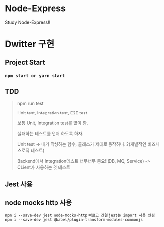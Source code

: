 # Node-Express
Study Node-Express!!

# Dwitter 구현
## Project Start
### `npm start or yarn start`

## TDD
> npm run test
>
> Unit test, Integration test, E2E test
>
> 보통 Unit, Integration test를 많이 함.
>
> 실패하는 테스트를 먼저 하도록 하자.
>
> Unit test -> 내가 작성하는 함수, 클래스가 제대로 동작하나..?(개별적인 비즈니스로직 테스트)
>
> Backend에서 Integration테스트 너무너무 중요!!(DB, MQ, Service) -> CLient가 사용하는 것 테스트

## Jest 사용
## node mocks http 사용
`npm i --save-dev jest node-mocks-http`
`빠르고 간결`
`jest는 import 사용 안됨`
`npm i --save-dev jest @babel/plugin-transform-modules-commonjs`